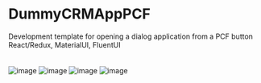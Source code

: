 # DummyCRMAppPCF
Development template for opening a dialog application from a PCF button
<br/>
React/Redux, MaterialUI, FluentUI
<br/>
<br/>
<br/>
![image](https://user-images.githubusercontent.com/13801775/206401500-9c469e7d-c57d-45ce-ad6f-63cfaf5039bd.png)
![image](https://user-images.githubusercontent.com/13801775/206401547-38a4b359-d73d-4eb6-a352-8237072f5def.png)
![image](https://user-images.githubusercontent.com/13801775/206401593-a612138b-1e1a-4948-b08a-6f24d4c1b24f.png)
![image](https://user-images.githubusercontent.com/13801775/206401633-0117a7fe-7492-4330-973e-8e0a28715afa.png)
